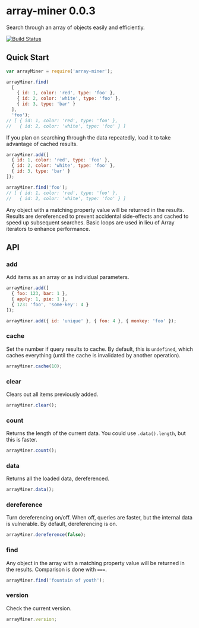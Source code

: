 # array-miner 0.0.3

Search through an array of objects easily and efficiently.

[![Build Status](https://travis-ci.org/reergymerej/array-miner.svg)](https://travis-ci.org/reergymerej/array-miner)

## Quick Start

```js
var arrayMiner = require('array-miner');

arrayMiner.find(
  [
    { id: 1, color: 'red', type: 'foo' },
    { id: 2, color: 'white', type: 'foo' },
    { id: 3, type: 'bar' }
  ],
  'foo');
// [ { id: 1, color: 'red', type: 'foo' },
//   { id: 2, color: 'white', type: 'foo' } ]
```

If you plan on searching through the data repeatedly, load it to take advantage of cached results.
```js
arrayMiner.add([
  { id: 1, color: 'red', type: 'foo' },
  { id: 2, color: 'white', type: 'foo' },
  { id: 3, type: 'bar' }
]);

arrayMiner.find('foo');
// [ { id: 1, color: 'red', type: 'foo' },
//   { id: 2, color: 'white', type: 'foo' } ]

```

Any object with a matching property value will be returned in the results.  Results are dereferenced to prevent accidental side-effects and cached to speed up subsequent searches.  Basic loops are used in lieu of Array iterators to enhance performance.

## API

### add
Add items as an array or as individual parameters.
```js
arrayMiner.add([
  { foo: 123, bar: 1 },
  { apply: 1, pie: 1 },
  { 123: 'foo', 'some-key': 4 }
]);

arrayMiner.add({ id: 'unique' }, { foo: 4 }, { monkey: 'foo' });
```


### cache
Set the number if query results to cache.  By default, this is `undefined`, which caches everything (until the cache is invalidated by another operation).
```js
arrayMiner.cache(10);
```


### clear
Clears out all items previously added.
```js
arrayMiner.clear();
```


### count
Returns the length of the current data.  You could use `.data().length`, but this is faster.
```js
arrayMiner.count();
```


### data
Returns all the loaded data, dereferenced.
```js
arrayMiner.data();
```


### dereference
Turn dereferencing on/off.  When off, queries are faster, but the internal data is vulnerable.  By default, dereferencing is on.
```js
arrayMiner.dereference(false);
```


### find
Any object in the array with a matching property value will be returned in the results.  Comparison is done with `===`.
```js
arrayMiner.find('fountain of youth');
```


### version
Check the current version.
```js
arrayMiner.version;
```